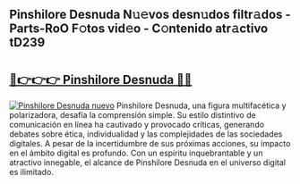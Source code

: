 ## Pinshilore Desnuda N𝚞𝚎vos desn𝚞dos filtr𝚊dos - Parts-RoO F𝚘tos vid𝚎o - C𝚘ntenido atr𝚊ctivo tD239

# <h2><a href="http://mb9stk.tromn.icu/?c=Pinshilore+Desnuda">🔗👉👉👉 Pinshilore Desnuda 🔗🔗</a></h2>

[![Pinshilore Desnuda nuevo](https://i.imgur.com/pEAQMta.gif)](http://mb9stk.tromn.icu/?c=Pinshilore+Desnuda)
Pinshilore Desnuda, una figura multifacética y polarizadora, desafía la comprensión simple. Su estilo distintivo de comunicación en línea ha cautivado y provocado críticas, generando debates sobre ética, individualidad y las complejidades de las sociedades digitales. A pesar de la incertidumbre de sus próximas acciones, su impacto en el ámbito digital es profundo. Con un espíritu inquebrantable y un atractivo innegable, el alcance de Pinshilore Desnuda en el universo digital es ilimitado.
